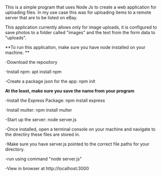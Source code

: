 This is a simple program that uses Node Js to create a web application for uploading files. In my use case this was for uploading items to a remote server that are to be listed on eBay. 

This application currently allows only for image uploads, it is configured to save photos to a folder called "images" and the text from the form data to "uploads".

**To run this application, make sure you have node installed on your machine. **

-Download the repository

-Install npm: apt install npm

-Create a package json for the app: npm init 

**At the least, make sure you save the name from your program**

-Install the Express Package: npm install express

-Install multer: npm install multer

-Start up the server: node server.js

-Once installed, open a terminal console on your machine and navigate to the directiry these files are stored in. 

-Make sure you have server.js pointed to the correct file paths for your directory. 

-run using command "node server.js"

-View in browser at http://localhost:3000

